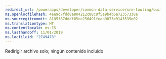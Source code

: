 ```yaml
---
redirect_url: /powerapps/developer/common-data-service/xrm-tooling/build-windows-client-applications-xrm-tools.md
ms.openlocfilehash: 4ee9c7fdd8a804212c88c8f5e9b4b5a72357338e
ms.sourcegitcommit: 8185f87dddf05ee256491feab9873e9143535e02
ms.translationtype: HT
ms.contentlocale: es-ES
ms.lasthandoff: 11/01/2019
ms.locfileid: "2749478"
---
```

Redirigir archivo solo; ningún contenido incluido